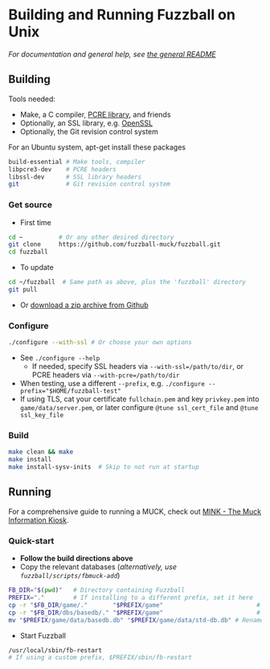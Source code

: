 Building and Running Fuzzball on Unix
===============
*For documentation and general help, see [the general README](README.md)*

## Building
Tools needed:
* Make, a C compiler, [PCRE library](https://pcre.org/), and friends
* Optionally, an SSL library, e.g. [OpenSSL](https://openssl.org/)
* Optionally, the Git revision control system

For an Ubuntu system, apt-get install these packages
```sh
build-essential # Make tools, compiler
libpcre3-dev    # PCRE headers
libssl-dev      # SSL library headers
git             # Git revision control system
```

### Get source
* First time
```sh
cd ~          # Or any other desired directory
git clone     https://github.com/fuzzball-muck/fuzzball.git
cd fuzzball
```
* To update
```sh
cd ~/fuzzball  # Same path as above, plus the 'fuzzball' directory
git pull
```
* Or [download a zip archive from Github](https://github.com/fuzzball-muck/fuzzball/archive/master.zip)

### Configure
```sh
./configure --with-ssl # Or choose your own options
```
* See ```./configure --help```
  * If needed, specify SSL headers via ```--with-ssl=/path/to/dir```, or PCRE headers via ```--with-pcre=/path/to/dir```
* When testing, use a different ```--prefix```, e.g. ```./configure --prefix="$HOME/fuzzball-test"```
* If using TLS, cat your certificate ```fullchain.pem``` and key ```privkey.pem``` into ```game/data/server.pem```, or later configure ```@tune ssl_cert_file``` and ```@tune ssl_key_file```

### Build
```sh
make clean && make
make install
make install-sysv-inits  # Skip to not run at startup
```

## Running
For a comprehensive guide to running a MUCK, check out [MINK - The Muck Information Kiosk][help-mink].

### Quick-start
* **Follow the build directions above**
* Copy the relevant databases (*alternatively, use ```fuzzball/scripts/fbmuck-add```*)
```sh
FB_DIR="$(pwd)"   # Directory containing Fuzzball
PREFIX="."        # If installing to a different prefix, set it here
cp -r "$FB_DIR/game/."       "$PREFIX/game"                          # Copy game information
cp -r "$FB_DIR/dbs/basedb/." "$PREFIX/game"                          # Copy database
mv "$PREFIX/game/data/basedb.db" "$PREFIX/game/data/std-db.db" # Rename database to standard
```
* Start Fuzzball
```sh
/usr/local/sbin/fb-restart
# If using a custom prefix, $PREFIX/sbin/fb-restart
```

[help-mink]: http://www.rdwarf.com/users/mink/muckman/
